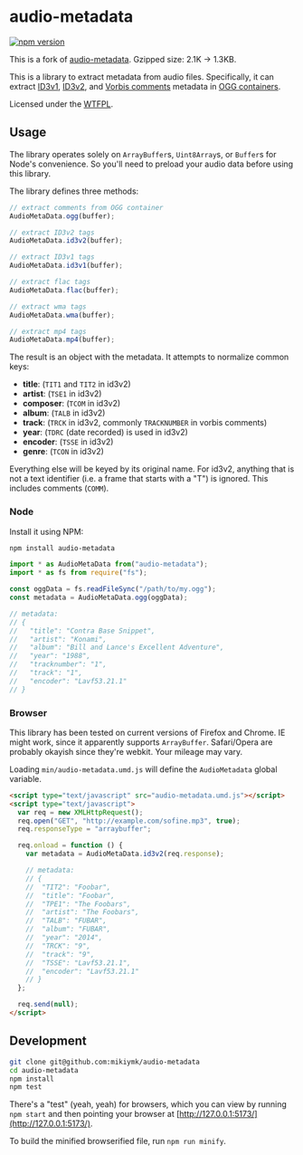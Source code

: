 # audio-metadata

[![npm version](https://badge.fury.io/js/@mikiymk%2Faudio-metadata.svg)](https://badge.fury.io/js/@mikiymk%2Faudio-metadata)

This is a fork of [audio-metadata](https://github.com/tmont/audio-metadata). Gzipped size: 2.1K -> 1.3KB.

This is a library to extract metadata from audio files.
Specifically, it can extract [ID3v1](http://en.wikipedia.org/wiki/ID3#ID3v1), [ID3v2](http://en.wikipedia.org/wiki/ID3#ID3v2), and [Vorbis comments](http://www.xiph.org/vorbis/doc/v-comment.html) metadata in [OGG containers](http://en.wikipedia.org/wiki/Ogg).

Licensed under the [WTFPL](http://www.wtfpl.net/).

## Usage

The library operates solely on `ArrayBuffer`s, `Uint8Array`s, or `Buffer`s for Node's convenience.
So you'll need to preload your audio data before using this library.

The library defines three methods:

```javascript
// extract comments from OGG container
AudioMetaData.ogg(buffer);

// extract ID3v2 tags
AudioMetaData.id3v2(buffer);

// extract ID3v1 tags
AudioMetaData.id3v1(buffer);

// extract flac tags
AudioMetaData.flac(buffer);

// extract wma tags
AudioMetaData.wma(buffer);

// extract mp4 tags
AudioMetaData.mp4(buffer);
```

The result is an object with the metadata. It attempts to normalize common keys:

- **title**: (`TIT1` and `TIT2` in id3v2)
- **artist**: (`TSE1` in id3v2)
- **composer**: (`TCOM` in id3v2)
- **album**: (`TALB` in id3v2)
- **track**: (`TRCK` in id3v2, commonly `TRACKNUMBER` in vorbis comments)
- **year**: (`TDRC` (date recorded) is used in id3v2)
- **encoder**: (`TSSE` in id3v2)
- **genre**: (`TCON` in id3v2)

Everything else will be keyed by its original name. For id3v2, anything that is not a text identifier (i.e. a frame that starts with a "T") is ignored. This includes comments (`COMM`).

### Node

Install it using NPM:

```sh
npm install audio-metadata
```

```javascript
import * as AudioMetaData from("audio-metadata");
import * as fs from require("fs");

const oggData = fs.readFileSync("/path/to/my.ogg");
const metadata = AudioMetaData.ogg(oggData);

// metadata:
// {
//   "title": "Contra Base Snippet",
//   "artist": "Konami",
//   "album": "Bill and Lance's Excellent Adventure",
//   "year": "1988",
//   "tracknumber": "1",
//   "track": "1",
//   "encoder": "Lavf53.21.1"
// }
```

### Browser

This library has been tested on current versions of Firefox and Chrome. IE might work, since it apparently supports `ArrayBuffer`. Safari/Opera are probably okayish since they're webkit. Your mileage may vary.

Loading `min/audio-metadata.umd.js` will define the `AudioMetadata` global variable.

```html
<script type="text/javascript" src="audio-metadata.umd.js"></script>
<script type="text/javascript">
  var req = new XMLHttpRequest();
  req.open("GET", "http://example.com/sofine.mp3", true);
  req.responseType = "arraybuffer";

  req.onload = function () {
    var metadata = AudioMetaData.id3v2(req.response);

    // metadata:
    // {
    // 	"TIT2": "Foobar",
    // 	"title": "Foobar",
    // 	"TPE1": "The Foobars",
    // 	"artist": "The Foobars",
    // 	"TALB": "FUBAR",
    // 	"album": "FUBAR",
    // 	"year": "2014",
    // 	"TRCK": "9",
    // 	"track": "9",
    // 	"TSSE": "Lavf53.21.1",
    // 	"encoder": "Lavf53.21.1"
    // }
  };

  req.send(null);
</script>
```

## Development

```bash
git clone git@github.com:mikiymk/audio-metadata
cd audio-metadata
npm install
npm test
```

There's a "test" (yeah, yeah) for browsers, which you can view by running `npm start` and then pointing your browser at [http://127.0.0.1:5173/](http://127.0.0.1:5173/).

To build the minified browserified file, run `npm run minify`.
